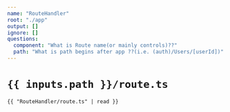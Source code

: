 ```yaml
---
name: "RouteHandler"
root: "./app"
output: []
ignore: []
questions:
  component: "What is Route name(or mainly controls)??"
  path: "What is path begins after app ??(i.e. (auth)/Users/[userId])"
---
```



# `{{ inputs.path }}/route.ts`

```tsx
{{ "RouteHandler/route.ts" | read }}
```
